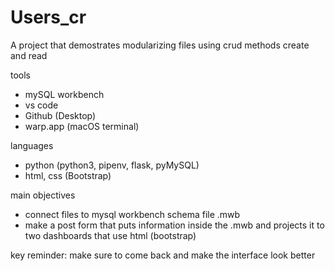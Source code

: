 # Users_cr
A project that demostrates modularizing files using crud methods create and read

tools
- mySQL workbench
- vs code
- Github (Desktop) 
- warp.app (macOS terminal)

languages
- python (python3, pipenv, flask, pyMySQL)
- html, css (Bootstrap)

main objectives
- connect files to mysql workbench schema file .mwb
- make a post form that puts information inside the .mwb and projects it to two dashboards
  that use html (bootstrap)


key reminder:
make sure to come back and make the interface look better 
